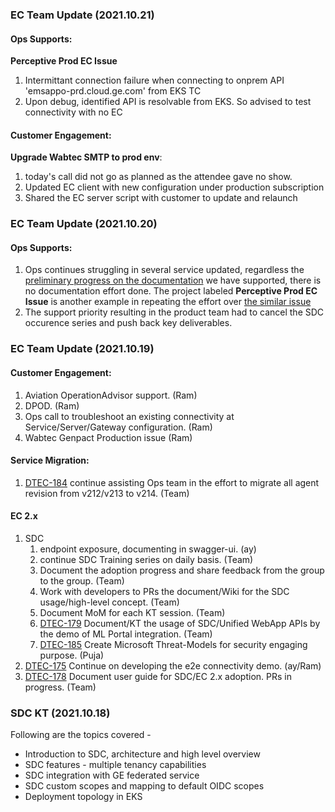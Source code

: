 ### EC Team Update (2021.10.21)
#### Ops Supports:
**Perceptive Prod EC Issue** 
1. Intermittant connection failure when connecting to onprem API 'emsappo-prd.cloud.ge.com' from EKS TC
2. Upon debug, identified API is resolvable from EKS. So advised to test connectivity with no EC

#### Customer Engagement:
**Upgrade Wabtec SMTP to prod env**:
1. today's call did not go as planned as the attendee gave no show.
2. Updated EC client with new configuration under production subscription
3. Shared the EC server script with customer to update and relaunch

### EC Team Update (2021.10.20)
#### Ops Supports:
1. Ops continues struggling in several service updated, regardless the [preliminary progress on the documentation](https://github.build.ge.com/digital-connect-devops/ec-ccl-214-migration) we have supported, there is no documentation effort done. The project labeled **Perceptive Prod EC Issue** is another example in repeating the effort over [the similar issue](https://spo-mydrive.ge.com/:o:/g/personal/212359746_ge_com/ElLLpJEbi2xLlVPDDxLUke4BhQw5Sd5XcBwlUTt4e4q1tg?e=WydGBg)
2. The support priority resulting in the product team had to cancel the SDC occurence series and push back key deliverables.

### EC Team Update (2021.10.19)

#### Customer Engagement:
    
1. Aviation OperationAdvisor support. (Ram)
2. DPOD. (Ram)
3. Ops call to troubleshoot an existing connectivity at Service/Server/Gateway configuration. (Ram)
4. Wabtec Genpact Production issue (Ram)

#### Service Migration:
1.  [DTEC-184](https://ge-dw.aha.io/features/DTEC-184) continue assisting Ops team in the effort to migrate all agent revision from v212/v213 to v214. (Team)

#### EC 2.x
1. SDC
   1. endpoint exposure, documenting in swagger-ui. (ay)
   2. continue SDC Training series on daily basis. (Team)
   3. Document the adoption progress and share feedback from the group to the group. (Team)
   4. Work with developers to PRs the document/Wiki for the SDC usage/high-level concept. (Team)
   5. Document MoM for each KT session. (Team)
   6. [DTEC-179](https://ge-dw.aha.io/features/DTEC-179) Document/KT the usage of SDC/Unified WebApp APIs by the demo of ML Portal integration. (Team)
   7. [DTEC-185](https://ge-dw.aha.io/features/DTEC-185) Create Microsoft Threat-Models for security engaging purpose. (Puja)
2. [DTEC-175](https://ge-dw.aha.io/features/DTEC-175) Continue on developing the e2e connectivity demo. (ay/Ram)
3. [DTEC-178](https://ge-dw.aha.io/features/DTEC-178) Document user guide for SDC/EC 2.x adoption. PRs in progress. (Team)

### SDC KT (2021.10.18)
Following are the topics covered -
- Introduction to SDC, architecture and high level overview
- SDC features - multiple tenancy capabilities
- SDC integration with GE federated service
- SDC custom scopes and mapping to default OIDC scopes
- Deployment topology in EKS

